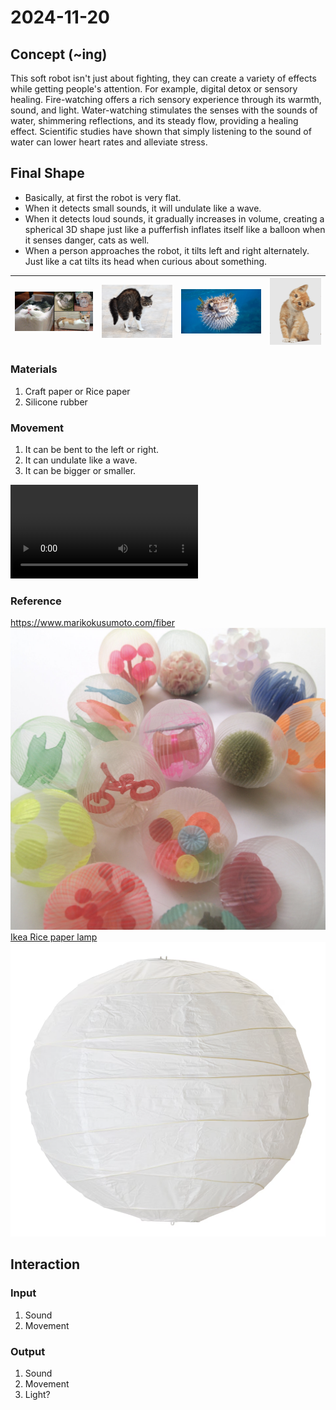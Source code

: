 # 2024-11-20

## Concept (~ing)

This soft robot isn't just about fighting, they can create a variety of effects while getting people's attention.
For example, digital detox or sensory healing.
Fire-watching offers a rich sensory experience through its warmth, sound, and light. Water-watching stimulates the senses with the sounds of water, shimmering reflections, and its steady flow, providing a healing effect. Scientific studies have shown that simply listening to the sound of water can lower heart rates and alleviate stress.

## Final Shape

- Basically, at first the robot is very flat.
- When it detects small sounds, it will undulate like a wave.
- When it detects loud sounds, it gradually increases in volume, creating a spherical 3D shape just like a pufferfish inflates itself like a balloon when it senses danger, cats as well.
- When a person approaches the robot, it tilts left and right alternately. Just like a cat tilts its head when curious about something.

| ![alt text](./images/image-5.png) | ![alt text](./images/image-4.png) | ![alt text](./images/image-2.png) | ![alt text](./images/image-3.png) |
| --------------------------------- | --------------------------------- | --------------------------------- | --------------------------------- |

### Materials

1. Craft paper or Rice paper
2. Silicone rubber

### Movement

1. It can be bent to the left or right.
2. It can undulate like a wave.
3. It can be bigger or smaller.

<!-- https://vimeo.com/1031874144 -->

![](./video/IMG_5733.mov)

### Reference

https://www.marikokusumoto.com/fiber
![alt text](./images/image.png)  
[Ikea Rice paper lamp](https://www.ikea.com/ch/fr/p/regolit-abat-jour-suspension-blanc-fait-main-70103410/?extProvId=5&extPu=14231-gaw&extLi=21790054536&extCr=167369702086-716529685152&keyword=&extSi=&gad_source=1&gclid=CjwKCAiArva5BhBiEiwA-oTnXbvh_Qtlw4BhEQ_sFHDZIjf8TGo0EBOq4BcCxInxWiEMZFJZD8BQlxoCZckQAvD_BwE)
![alt text](./images/image-1.png)

## Interaction

### Input

1. Sound
2. Movement

### Output

1. Sound
2. Movement
3. Light?
